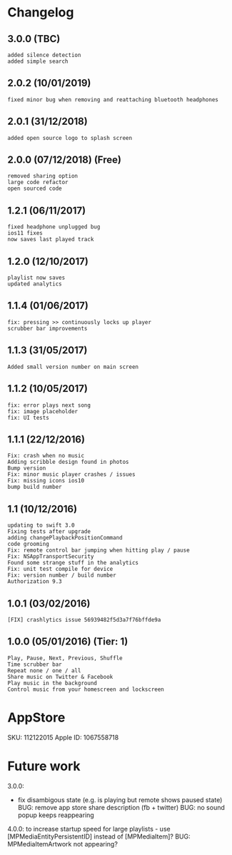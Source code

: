 # Changelog

## 3.0.0 (TBC)
    added silence detection
    added simple search

## 2.0.2 (10/01/2019) 
    fixed minor bug when removing and reattaching bluetooth headphones

## 2.0.1 (31/12/2018)
    added open source logo to splash screen

## 2.0.0 (07/12/2018) (Free)
    removed sharing option
    large code refactor
    open sourced code

## 1.2.1 (06/11/2017)
    fixed headphone unplugged bug
    ios11 fixes
    now saves last played track

## 1.2.0 (12/10/2017)
    playlist now saves
    updated analytics

## 1.1.4 (01/06/2017)
    fix: pressing >> continuously locks up player
    scrubber bar improvements

## 1.1.3 (31/05/2017)
    Added small version number on main screen

## 1.1.2 (10/05/2017)
    fix: error plays next song
    fix: image placeholder
    fix: UI tests

## 1.1.1 (22/12/2016)
    Fix: crash when no music
    Adding scribble design found in photos
    Bump version
    Fix: minor music player crashes / issues
    Fix: missing icons ios10
    bump build number

## 1.1 (10/12/2016)
    updating to swift 3.0
    Fixing tests after upgrade
    adding changePlaybackPositionCommand
    code grooming
    Fix: remote control bar jumping when hitting play / pause
    Fix: NSAppTransportSecurity
    Found some strange stuff in the analytics
    Fix: unit test compile for device
    Fix: version number / build number
    Authorization 9.3

## 1.0.1 (03/02/2016)
    [FIX] crashlytics issue 56939482f5d3a7f76bffde9a

## 1.0.0 (05/01/2016) (Tier: 1)
    Play, Pause, Next, Previous, Shuffle
    Time scrubber bar
    Repeat none / one / all
    Share music on Twitter & Facebook
    Play music in the background
    Control music from your homescreen and lockscreen

# AppStore

SKU: 112122015
Apple ID: 1067558718

# Future work

3.0.0:
* fix disambigous state (e.g. is playing but remote shows paused state)
BUG: remove app store share description (fb + twitter)
BUG: no sound popup keeps reappearing

4.0.0:
to increase startup speed for large playlists - use [MPMediaEntityPersistentID] instead of [MPMediaItem]?
BUG: MPMediaItemArtwork not appearing?
